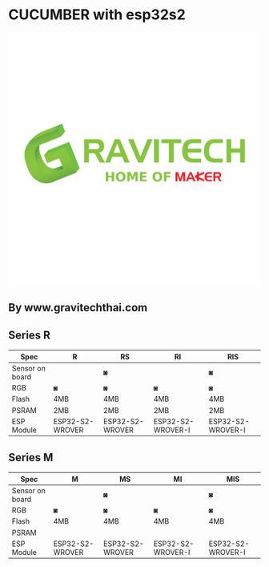 <h1>CUCUMBER with esp32s2</h1>
<img src="media/LOGO.jpg" width= “150” height= “200”>
<h2>By www.gravitechthai.com</h2>
<h2>Series R</h2>

Spec   | R  |   RS  |  RI | RIS
----- | ----- | ----- | ----- | ----- |
Sensor on board|| ◙ |  |◙
RGB  |◙ | ◙ | ◙ | ◙ |
Flash |4MB | 4MB | 4MB | 4MB |
PSRAM  |2MB | 2MB | 2MB | 2MB |
ESP Module |ESP32-S2-WROVER |ESP32-S2-WROVER | ESP32-S2-WROVER-I | ESP32-S2-WROVER-I |

<h2>Series M</h2>

Spec  |M  | MS  |  MI | MIS
----- |----- | ----- | ----- | ----- |
Sensor on board||◙  |  |◙
RGB                   |◙ | ◙ | ◙ | ◙ |
Flash                 |4MB | 4MB | 4MB | 4MB |
PSRAM                 | |  |  |  |
ESP Module                 |ESP32-S2-WROVER |ESP32-S2-WROVER | ESP32-S2-WROVER-I | ESP32-S2-WROVER-I	 |


